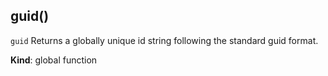 <a name="guid"></a>

## guid()
`guid`Returns a globally unique id string following the standard guid format.

**Kind**: global function  
